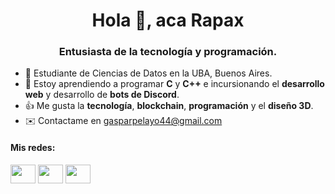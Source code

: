 <h1 align="center">Hola 👋, aca Rapax</h1>
<h3 align="center">Entusiasta de la tecnología y programación.</h3>

- 📕 Estudiante de Ciencias de Datos en la UBA, Buenos Aires.
- 👀 Estoy aprendiendo a programar **C** y **C++** e incursionando el **desarrollo web** y desarrollo de **bots de Discord**.
- 👍 Me gusta la **tecnología**, **blockchain**, **programación** y el **diseño 3D**.
- ✉️ Contactame en gasparpelayo44@gmail.com

<h4 align="left">Mis redes:</h4>
<p align="left">
<a href="https://linkedin.com/in/gaspar-pelayo" target="_blank"><img align="center" src="https://raw.githubusercontent.com/rahuldkjain/github-profile-readme-generator/master/src/images/icons/Social/linked-in-alt.svg" height="30" width="40" /></a>
<a href="https://twitter.com/rapax00" target="_blank"><img align="center" src="https://raw.githubusercontent.com/rahuldkjain/github-profile-readme-generator/master/src/images/icons/Social/twitter.svg" height="30" width="40" /></a>
<a href="https://rapax.hodl.ar/" target="_blank"><img align="center" src="https://pluspng.com/img-png/free-png-plus-sign-download-600.png" height="30" width="40" /></a>
</p>

<!-- This README is inspiring in https://github.com/leandrofiadone/leandrofiadone#connect-with-me -->
